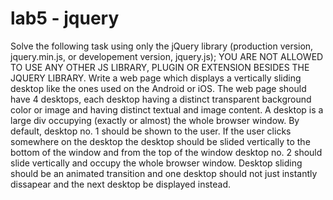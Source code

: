 # lab5 - jquery

Solve the following task using only the jQuery library (production version, jquery.min.js, or developement version, jquery.js); YOU ARE NOT ALLOWED TO USE ANY OTHER JS LIBRARY, PLUGIN OR EXTENSION BESIDES THE JQUERY LIBRARY. Write a web page which displays a vertically sliding desktop like the ones used on the Android or iOS. The web page should have 4 desktops, each desktop having a distinct transparent background color or image and having distinct textual and image content. A desktop is a large div occupying (exactly or almost) the whole browser window. By default, desktop no. 1 should be shown to the user. If the user clicks somewhere on the desktop the desktop should be slided vertically to the bottom of the window and from the top of the window desktop no. 2 should slide vertically and occupy the whole browser window. Desktop sliding should be an animated transition and one desktop should not just instantly dissapear and the next desktop be displayed instead.